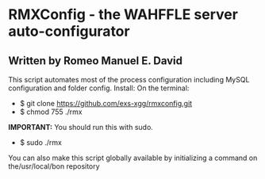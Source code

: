 # RMXConfig - the WAHFFLE server auto-configurator
## Written by Romeo Manuel E. David

This script automates most of the process configuration including MySQL configuration and folder config.
Install:
On the terminal:
* $ git clone https://github.com/exs-xgg/rmxconfig.git
* $ chmod 755 ./rmx

**IMPORTANT:** You should run this with sudo.
* $ sudo ./rmx

You can also make this script globally available by initializing a command on the/usr/local/bon repository

